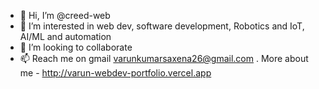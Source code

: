 - 👋 Hi, I’m @creed-web
- 👀 I’m interested in web dev, software development, Robotics and IoT, AI/ML and automation 
- 💞️ I’m looking to collaborate 
- 📫 Reach me on gmail varunkumarsaxena26@gmail.com
. More about me - http://varun-webdev-portfolio.vercel.app

<!---
creed-web/creed-web is a ✨ special ✨ repository because its `README.md` (this file) appears on your GitHub profile.
You can click the Preview link to take a look at your changes.
--->
